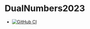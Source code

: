 # DualNumbers2023
* [![GitHub CI](https://github.com/ShahnewazAhmedS/DualNumbers2023.jl/workflows/CI/badge.svg)](https://github.com/ShahnewazAhmedS/DualNumbers2023.jl/actions)
